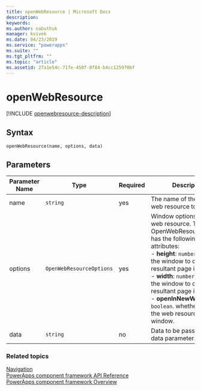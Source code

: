 ```yaml
---
title: openWebResource | Microsoft Docs
description: 
keywords:
ms.author: nabuthuk
manager: kvivek
ms.date: 04/23/2019
ms.service: "powerapps"
ms.suite: ""
ms.tgt_pltfrm: ""
ms.topic: "article"
ms.assetid: 27a1e54c-71fe-450f-8f84-b4cc125970bf
---
```


# openWebResource

[!INCLUDE [openwebresource-description](includes/openwebresource-description.md)]

## Syntax

`openWebResource(name, options, data)`

## Parameters

| Parameter Name|Type|Required|Description|
| ------------- |----|--------|-----------|
|name|`string`|yes|The name of the HTML web resource to open.|
|options|`OpenWebResourceOptions`|yes|Window options for the web resource. The OpenWebResourceOptions has the following attributes:<br/>- **height**: `number`. Height of the window to display the resultant page in pixels.<br/>- **width**: `number`. Width of the window to display the resultant page in pixels.<br/>- **openInNewWindow**: `boolean`. whether to open the web resource in a new window.|
|data|`string`|no|Data to be passed into the data parameter.


### Related topics

[Navigation](../navigation.md)<br/>
[PowerApps component framework API Reference](../../reference/index.md)<br/>
[PowerApps component framework Overview](../../overview.md)